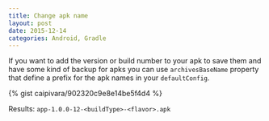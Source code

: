 ```yaml
---
title: Change apk name
layout: post
date: 2015-12-14
categories: Android, Gradle
---
```


If you want to add the version or build number to your apk to save them and have
some kind of backup for apks you can use `archivesBaseName` property that
define a prefix for the apk names in your `defaultConfig`.

{% gist caipivara/902320c9e8e14be5f4d4 %}

Results: `app-1.0.0-12-<buildType>-<flavor>.apk`
